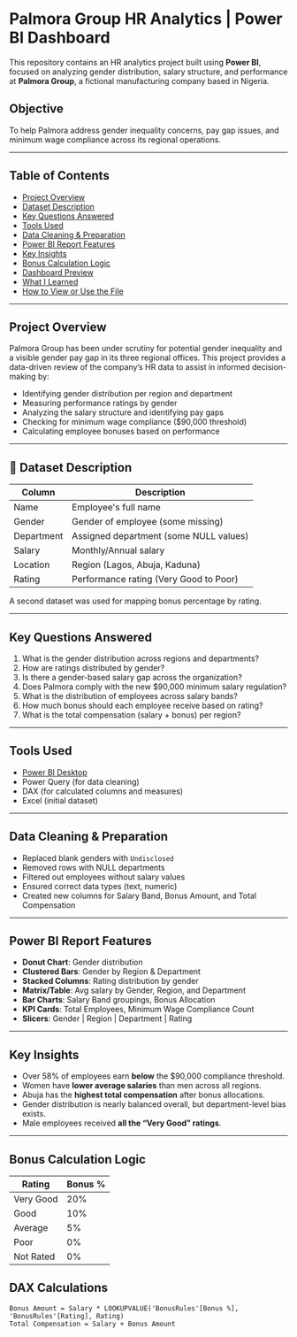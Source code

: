 #  Palmora Group HR Analytics | Power BI Dashboard

This repository contains an HR analytics project built using **Power BI**, focused on analyzing gender distribution, salary structure, and performance at **Palmora Group**, a fictional manufacturing company based in Nigeria.

## Objective
To help Palmora address gender inequality concerns, pay gap issues, and minimum wage compliance across its regional operations.

---

## Table of Contents

- [Project Overview](#-project-overview)
- [Dataset Description](#-dataset-description)
- [Key Questions Answered](#-key-questions-answered)
- [Tools Used](#-tools-used)
- [Data Cleaning & Preparation](#-data-cleaning--preparation)
- [Power BI Report Features](#-power-bi-report-features)
- [Key Insights](#-key-insights)
- [Bonus Calculation Logic](#-bonus-calculation-logic)
- [Dashboard Preview](#-dashboard-preview)
- [What I Learned](#-what-i-learned)
- [How to View or Use the File](#-how-to-view-or-use-the-file)

---

## Project Overview

Palmora Group has been under scrutiny for potential gender inequality and a visible gender pay gap in its three regional offices. This project provides a data-driven review of the company’s HR data to assist in informed decision-making by:

- Identifying gender distribution per region and department
- Measuring performance ratings by gender
- Analyzing the salary structure and identifying pay gaps
- Checking for minimum wage compliance ($90,000 threshold)
- Calculating employee bonuses based on performance

---

## 📂 Dataset Description

| Column         | Description                                  |
|----------------|----------------------------------------------|
| Name           | Employee's full name                         |
| Gender         | Gender of employee (some missing)            |
| Department     | Assigned department (some NULL values)       |
| Salary         | Monthly/Annual salary                        |
| Location       | Region (Lagos, Abuja, Kaduna)                |
| Rating         | Performance rating (Very Good to Poor)       |

A second dataset was used for mapping bonus percentage by rating.

---

## Key Questions Answered

1. What is the gender distribution across regions and departments?
2. How are ratings distributed by gender?
3. Is there a gender-based salary gap across the organization?
4. Does Palmora comply with the new $90,000 minimum salary regulation?
5. What is the distribution of employees across salary bands?
6. How much bonus should each employee receive based on rating?
7. What is the total compensation (salary + bonus) per region?

---

## Tools Used

- [Power BI Desktop](https://powerbi.microsoft.com)
- Power Query (for data cleaning)
- DAX (for calculated columns and measures)
- Excel (initial dataset)

---

## Data Cleaning & Preparation

- Replaced blank genders with `Undisclosed`  
- Removed rows with NULL departments  
- Filtered out employees without salary values  
- Ensured correct data types (text, numeric)  
- Created new columns for Salary Band, Bonus Amount, and Total Compensation  

---

## Power BI Report Features

- **Donut Chart**: Gender distribution
- **Clustered Bars**: Gender by Region & Department
- **Stacked Columns**: Rating distribution by gender
- **Matrix/Table**: Avg salary by Gender, Region, and Department
- **Bar Charts**: Salary Band groupings, Bonus Allocation
- **KPI Cards**: Total Employees, Minimum Wage Compliance Count
- **Slicers**: Gender | Region | Department | Rating

---

## Key Insights

- Over 58% of employees earn **below** the $90,000 compliance threshold.
-  Women have **lower average salaries** than men across all regions.
- Abuja has the **highest total compensation** after bonus allocations.
- Gender distribution is nearly balanced overall, but department-level bias exists.
- Male employees received **all the “Very Good” ratings**.

---

## Bonus Calculation Logic

| Rating       | Bonus % |
|--------------|---------|
| Very Good    | 20%     |
| Good         | 10%     |
| Average      | 5%      |
| Poor         | 0%      |
| Not Rated    | 0%      |

## DAX Calculations
```DAX
Bonus Amount = Salary * LOOKUPVALUE('BonusRules'[Bonus %], 'BonusRules'[Rating], Rating)
Total Compensation = Salary + Bonus Amount
